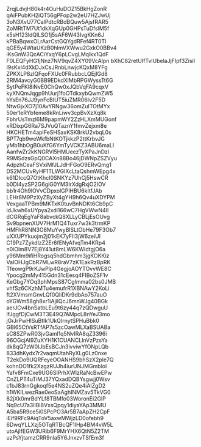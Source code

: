 ZrqjLdvjH80k4r4OuHuDOZ15BkHgZonR
qAiFPubKH2iQT56gPFop2w2eU7HZJwUj
3oN3XvU77CalPdtcRBdBQuw5AjsfRAR5
ZoMRtTM7Ut1dkXqGUp0GHPsTuDfslM5f
x5sH123ldQlLSO1j5sAF6W43IvgKKn6J
kPBaBqwxOLrAxrCstGQYgdRFef4RT0Tl
qGE5y4WtaUKzB0hlmVXWwu2GxkO0BBv4
iKsGnW3QcACiYxqY6pLCvgLMqlkx1QdF
F0LEQFyHG1jNnz7NV9qvZ4XY09VcAlpn
bXhC82retUIfTvlUbelaJjFIpf3ZisiI
I9sKxl4dXkDJxCsJRnbLnwjcKQxM8YFg
ZPKXLP8zlQFqoFXUc0FRubbcLQEjIGd8
2RM4avcyG0BB9EDkdXlMbRPGWyssTt6G
SytPeFKl8iNvE0ChQw0xJQbVqFA9cqxV
kyXNQmJqgp9hUurj1foOTdkxybQwmZW5
hYsEn76JJ9ynFcBIUT5iuZMR06Iv2F5D
NtwGjxXO7j10AvYRNgw36omZuITOtMYx
50er1eRYbfeme8kRnLiwv3cpBvXzXq8k
FbhrUsTmzl6M9papmWY2ZzHLXmMUGonf
xRDixpG6Ra7SJVuQTaznY1fmvZejxm8e
HKCHETm4apIFeSHSaxKSK8rkU2vbqL0s
BPT7qb9weWkfbNtKOTjkkzP2ttKrbvJG
yMb1hbOgB0uKfG6YmTyVCKZ3ABU6maLl
AanfwZr2kKNGRVl5HMUeezTyXPaJnDzl
R9MSdzsGpQ0CAXn88Bo46jDWNpZSZVyu
AdpzhCeaFSVxiMfJLJdHFGoO9ERvQmg1
DS2MCUvRyHF1TLWGIXcLtaQshmWEpg4x
k61DIccQ7OtKhcI0SNKYz7UhCj5HswCR
b0Dl4yzSP2G6giG0YM3IrXdgRxjO2IOV
bb1r4Oh9IOVvCDpxolGPlHBU6kItfJAb
LEHr8M9PzXyZByXt4gYH9h6Qv4uXDYPM
VexgaaTPBm9MKTxK0tuvBnNDKt6Cb9pC
idJkwh6xUYpya2xdi166wC7HgVWwN4II
dCGRqEgYaF8abvckQ8XLLyCBLjEsOUvg
Sv9bpnenXUV7HrM1Q4Tuxr7w3k3trmKP
HMFhR8NN3O8MuYwyBlSLtObHe79F3Ob7
uXXUPYkuojm2j01kEK7yFlI3jW6zeiUI
C19Pz7ZykdlzZ2Er6fENyAfvqTm4KRp4
n0iOlm8V7Ej8Y41ut8mLW6KWIdtgjO6a
y96Mm9ifiHRogsq5hdGbmhm3jgKOKKiz
VaIOHJgCbR7MLwR8raV7zK1EakRzBpRK
TfeowgP9rKJwPlp4GegjoAOYTOvvWE8C
Ypocg2mMy415Gdn31cEesq4FIBoZSF1v
KeGbg7YOq3phMpsS87CgImma02bs0JMB
vhfSz6CKzhMTu4emufrR1XBNAwY2KoLi
ft2XVmsmGnvLQf0QIiDKr9dbAo757auO
oYGWm58gh8xr1iAjilQcJ6mnWJg40BGk
aerJCv4bnSatbLEu9t6zy44q7zQDwguU
lfJggfDjCwM3T3E49Q7AMpcL8nYeJ3mo
jGrJrPwHlSuBtIk1UkQIrnytSPHuBbk0
GBl65CtVsRTfAP7s5zcOawMLXaBSUABa
sC8SZPwR03jvGaml1q5NvIRA8qZ3396i
96OGcjAI9ZuXYH1K1CUANCLlnVzPzsYa
dk8qQ7zW0IJbEsBCJn3ivviwYfONpLQb
833dhKydx7r2vaqmUtahRyXLg0Lz0nxe
T2ekDo9UQRFeyeOOANHS9bhSzX2ple7Q
kohnDO1fk2XzgzRUJh4iurUNJMGmblol
Yafv8FmCxe9UG6SIPrhXWIzRaNcBwEPw
CnZLPT4uTiMJ37YQxadDQBYsgwjj0Wsv
c1bJ83rnGgkoqf5e4NS2uZQe4iAIZgD2
h1WKILwezRae0eoSaAghINMZav5TkVG0
82jXk0mrBdYLf8TBMfo03WoronEi2GlP
Nq9cU7a3IlBl8VxsQpqy1diyaYAp3MMU
A5ba5R9ce5i0SPcPO3Ar5B7aApZH2CpF
iEif9RFc9AiqToV5axwMWjzLD0ofebh9
6DwqYLLXzj5OTqRTBcQF1IHp4BM4vW5L
utoAjlfEGW3URib6F9MrYHX6QtN5Z2TM
uzPsYjtamzCRR9nla5Y6JnxzvTSfEm3f
